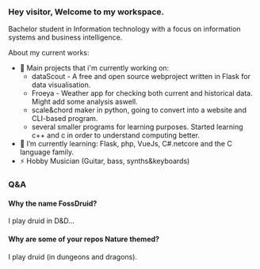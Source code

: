 ### Hey visitor, Welcome to my workspace.

Bachelor student in Information technology with a focus on information systems and business intelligence.

About my current works:
- 🔭 Main projects that i'm currently working on: 
    * dataScout - A free and open source webproject written in Flask for data visualisation.
    * Froeya - Weather app for checking both current and historical data.  Might add some analysis aswell.
    * scale&chord maker in python, going to convert into a website and CLI-based program.
    * several smaller programs for learning purposes.  Started learning c++ and c in order to understand computing better.
- 🌱 I’m currently learning: Flask, php, VueJs, C#.netcore and the C language family.
- ⚡ Hobby Musician (Guitar, bass, synths&keyboards)

### Q&A
#### Why the name FossDruid?
I play druid in D&D…

#### Why are some of your repos Nature themed?  
I play druid (in dungeons and dragons).
